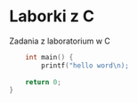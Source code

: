 Laborki z C
=====

Zadania z laboratorium w C


```c
    int main() {
    	printf("hello word\n);
	
	return 0;
}
```
